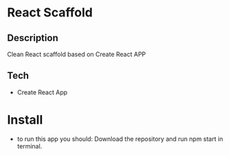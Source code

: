 # React Scaffold

## Description

Clean React scaffold based on Create React APP

## Tech

* Create React App

# Install
* to run this app you should:
    Download the repository and run npm start in terminal.
